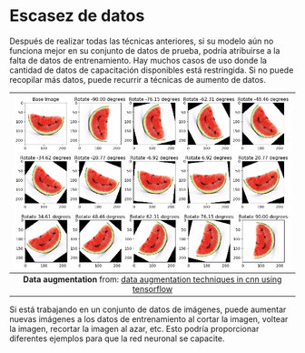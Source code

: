 # Escasez de datos

Después de realizar todas las técnicas anteriores, si su modelo aún no funciona mejor en su conjunto de datos de prueba, podría atribuirse a la falta de datos de entrenamiento. Hay muchos casos de uso donde la cantidad de datos de capacitación disponibles está restringida. Si no puede recopilar más datos, puede recurrir a técnicas de aumento de datos.

| ![data_augmentation.png](img\data_augmentation.png  "data augmentation") |
|:--:|
| **Data augmentation** from: [data augmentation techniques in cnn using tensorflow](https://medium.com/@prasad.pai/data-augmentation-techniques-in-cnn-using-tensorflow-371ae43d5be9)|

Si está trabajando en un conjunto de datos de imágenes, puede aumentar nuevas imágenes a los datos de entrenamiento al cortar la imagen, voltear la imagen, recortar la imagen al azar, etc. Esto podría proporcionar diferentes ejemplos para que la red neuronal se capacite.
